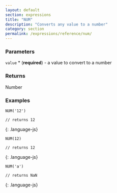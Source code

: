 ```yaml
---
layout: default
section: expressions
title: "NUM"
description: "Converts any value to a number"
category: section
permalink: /expressions/reference/num/
---
```


### Parameters

`value` * (__required__) - a value to convert to a number

### Returns

Number

### Examples

~~~
NUM('12')

// returns 12
~~~
{: .language-js}


~~~
NUM(12)

// returns 12
~~~
{: .language-js}


~~~
NUM('a')

// returns NaN
~~~
{: .language-js}